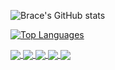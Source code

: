 ![Brace's GitHub stats](https://github-readme-stats.vercel.app/api?username=bracesproul&count_private=true&theme=nightowl&show_icons=true)

[![Top Languages](https://github-readme-stats.vercel.app/api/top-langs/?username=bracesproul)](https://github.com/anuraghazra/github-readme-stats)

<a href="https://github.com/bracesproul/earmark-frontend">
  <img align="center" src="https://github-readme-stats.vercel.app/api/pin/?username=bracesproul&repo=earmark-frontend" />
</a>

<a href="https://github.com/bracesproul/earmark-backend">
  <img align="center" src="https://github-readme-stats.vercel.app/api/pin/?username=bracesproul&repo=earmark-backend" />
</a>

<a href="https://github.com/bracesproul/Portfolio">
  <img align="center" src="https://github-readme-stats.vercel.app/api/pin/?username=bracesproul&repo=Portfolio" />
</a>

<a href="https://github.com/bracesproul/Covid-Statistics">
  <img align="center" src="https://github-readme-stats.vercel.app/api/pin/?username=bracesproul&repo=Covid-Statistics" />
</a>

<a href="https://github.com/bracesproul/git-scripts">
  <img align="center" src="https://github-readme-stats.vercel.app/api/pin/?username=bracesproul&repo=git-scripts" />
</a>
